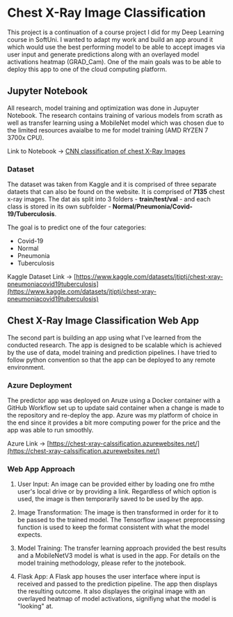 # Chest X-Ray Image Classification

This project is a continuation of a course project I did for my Deep Learning course in SoftUni. I wanted to adapt my work and build an app around it which would use the best performing model to be able to accept images via user input and generate predictions along with an overlayed model activations heatmap (GRAD_Cam). One of the main goals was to be able to deploy this app to one of the cloud computing platform. 

## Jupyter Notebook

All research, model training and optimization was done in Jupuyter Notebook. The research contains training of various models from scrath as well as transfer learning using a MobileNet model which was chosen due to the limited resources avaialbe to me for model training (AMD RYZEN 7 3700x CPU).

Link to Notebook -> [CNN classification of chest X-Ray Images](./notebooks/CNN%20classification%20of%20chest%20X-Ray%20Images.ipynb)

### Dataset

The dataset was taken from Kaggle and it is comprised of three separate dataets that can also be found on the website. 
It is comprised of <b>7135</b> chest x-ray images. The dat ais split into 3 folders - <b>train/test/val</b> - and each class is stored in its own subfolder - <b>Normal/Pneumonia/Covid-19/Tuberculosis</b>.

The goal is to predict one of the four categories:

- Covid-19
- Normal
- Pneumonia
- Tuberculosis

Kaggle Dataset Link -> [https://www.kaggle.com/datasets/jtiptj/chest-xray-pneumoniacovid19tuberculosis](https://www.kaggle.com/datasets/jtiptj/chest-xray-pneumoniacovid19tuberculosis)

## Chest X-Ray Image Classification Web App

The second part is building an app using what I've learned from the conducted research. The app is designed to be scalable which is achieved by the use of data, model training and prediction pipelines. I have tried to follow python convention so that the app can be deployed to any remote environment.

### Azure Deployment

The predictor app was deployed on Aruze using a Docker container with a GitHub Workflow set up to update said container when a change is made to the repository and re-deploy the app. Azure was my platform of choice in the end since it provides a bit more computing power for the price and the app was able to run smoothly.

Azure Link -> [https://chest-xray-calssification.azurewebsites.net/](https://chest-xray-calssification.azurewebsites.net/)

<!-- ### Render Deployment

There is also a version of the app which uses Streamlit instead of Flask but I don't find it to be as flexible. There is a deployment workflow available for it which instead deploys that version of the app to Render. -->

### Web App Approach

1. User Input: 
    An image can be provided either by loading one fro mthe user's local drive or by providing a link. Regardless of which option is used, the image is then temporarily saved to be used by the app.

2. Image Transformation: 
    The image is then transformed in order for it to be passed to the trained model. The Tensorflow `imagenet` preprocessing function is used to keep the format consistent with what the model expects.
    
3. Model Training: 
    The transfer learning approach provided the best results and a MobileNetV3 model is what is used in the app. For details on the model training methodology, please refer to the jnotebook.

4. Flask App:
    A Flask app houses the user interface where input is received and passed to the prediction pipeline. The app then displays the resulting outcome. It also displayes the original image with an overlayed heatmap of model activations, signifiyng what the model is "looking" at.